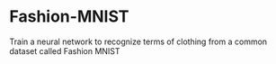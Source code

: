 # Fashion-MNIST
Train a neural network to recognize terms of clothing from a common dataset called Fashion MNIST
